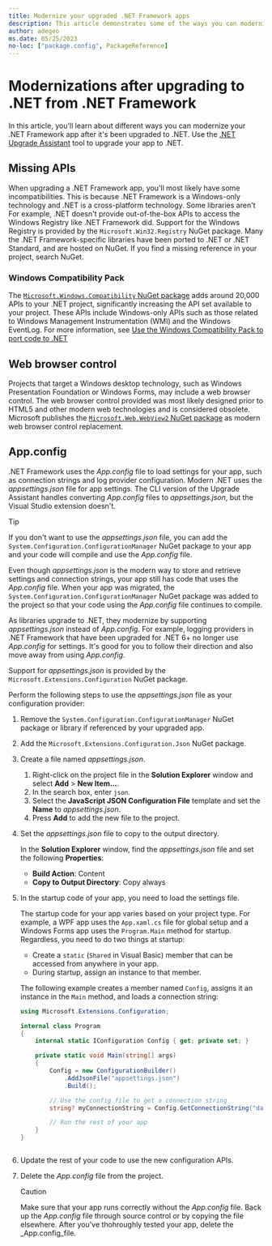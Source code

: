 ```yaml
---
title: Modernize your upgraded .NET Framework apps
description: This article demonstrates some of the ways you can modernize your .NET Framework app after you've upgraded to .NET
author: adegeo
ms.date: 05/25/2023
no-loc: ["package.config", PackageReference]
---
```

# Modernizations after upgrading to .NET from .NET Framework

In this article, you'll learn about different ways you can modernize your .NET Framework app after it's been upgraded to .NET. Use the [.NET Upgrade Assistant](upgrade-assistant-overview.md) tool to upgrade your app to .NET.

## Missing APIs

When upgrading a .NET Framework app, you'll most likely have some incompatibilities. This is because .NET Framework is a Windows-only technology and .NET is a cross-platform technology. Some libraries aren't For example, .NET doesn't provide out-of-the-box APIs to access the Windows Registry like .NET Framework did. Support for the Windows Registry is provided by the `Microsoft.Win32.Registry` NuGet package. Many the .NET Framework-specific libraries have been ported to .NET or .NET Standard, and are hosted on NuGet. If you find a missing reference in your project, search NuGet.

### Windows Compatibility Pack

The [`Microsoft.Windows.Compatibility` NuGet package](https://www.nuget.org/packages/Microsoft.Windows.Compatibility) adds around 20,000 APIs to your .NET project, significantly increasing the API set available to your project. These APIs include Windows-only APIs such as those related to Windows Management Instrumentation (WMI) and the Windows EventLog. For more information, see [Use the Windows Compatibility Pack to port code to .NET](windows-compat-pack.md)

## Web browser control

Projects that target a Windows desktop technology, such as Windows Presentation Foundation or Windows Forms, may include a web browser control. The web browser control provided was most likely designed prior to HTML5 and other modern web technologies and is considered obsolete. Microsoft publishes the [`Microsoft.Web.WebView2` NuGet package](https://www.nuget.org/packages/Microsoft.Web.WebView2) as modern web browser control replacement.

## App.config

.NET Framework uses the _App.config_ file to load settings for your app, such as connection strings and log provider configuration. Modern .NET uses the _appsettings.json_ file for app settings. The CLI version of the Upgrade Assistant handles converting _App.config_ files to _appsettings.json_, but the Visual Studio extension doesn't.

> [!TIP]
> If you don't want to use the _appsettings.json_ file, you can add the `System.Configuration.ConfigurationManager` NuGet package to your app and your code will compile and use the _App.config_ file.

Even though _appsettings.json_ is the modern way to store and retrieve settings and connection strings, your app still has code that uses the _App.config_ file. When your app was migrated, the `System.Configuration.ConfigurationManager` NuGet package was added to the project so that your code using the _App.config_ file continues to compile.

As libraries upgrade to .NET, they modernize by supporting _appsettings.json_ instead of _App.config_. For example, logging providers in .NET Framework that have been upgraded for .NET 6+ no longer use _App.config_ for settings. It's good for you to follow their direction and also move away from using _App.config_.

Support for _appsettings.json_ is provided by the `Microsoft.Extensions.Configuration` NuGet package.

Perform the following steps to use the _appsettings.json_ file as your configuration provider:

01. Remove the `System.Configuration.ConfigurationManager` NuGet package or library if referenced by your upgraded app.
01. Add the `Microsoft.Extensions.Configuration.Json` NuGet package.
01. Create a file named _appsettings.json_.

    01. Right-click on the project file in the **Solution Explorer** window and select **Add** > **New Item...**.
    01. In the search box, enter `json`.
    01. Select the **JavaScript JSON Configuration File** template and set the **Name** to _appsettings.json_.
    01. Press **Add** to add the new file to the project.

01. Set the _appsettings.json_ file to copy to the output directory.

    In the **Solution Explorer** window, find the _appsettings.json_ file and set the following **Properties**:

    - **Build Action**: Content
    - **Copy to Output Directory**: Copy always

01. In the startup code of your app, you need to load the settings file.

    The startup code for your app varies based on your project type. For example, a WPF app uses the `App.xaml.cs` file for global setup and a Windows Forms app uses the `Program.Main` method for startup. Regardless, you need to do two things at startup:

    - Create a `static` (`Shared` in Visual Basic) member that can be accessed from anywhere in your app.
    - During startup, assign an instance to that member.

    The following example creates a member named `Config`, assigns it an instance in the `Main` method, and loads a connection string:

    ```csharp
    using Microsoft.Extensions.Configuration;
    
    internal class Program
    {
        internal static IConfiguration Config { get; private set; }
    
        private static void Main(string[] args)
        {
            Config = new ConfigurationBuilder()
                .AddJsonFile("appsettings.json")
                .Build();
    
            // Use the config file to get a connection string
            string? myConnectionString = Config.GetConnectionString("database");
    
            // Run the rest of your app
        }
    }
    ```
    ```vb
    ```

01. Update the rest of your code to use the new configuration APIs.
01. Delete the _App.config_ file from the project.

    > [!CAUTION]
    > Make sure that your app runs correctly without the _App.config_ file. Back up the _App.config_ file through source control or by copying the file elsewhere. After you've thohroughly tested your app, delete the _App.config_file.
